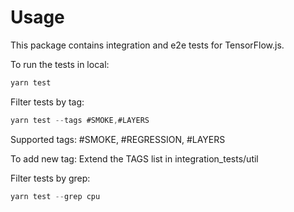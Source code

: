# Usage

This package contains integration and e2e tests for TensorFlow.js.

To run the tests in local:
```js
yarn test
```

Filter tests by tag:
```js
yarn test --tags #SMOKE,#LAYERS
```
Supported tags: #SMOKE, #REGRESSION, #LAYERS

To add new tag: Extend the TAGS list in integration_tests/util

Filter tests by grep:
```js
yarn test --grep cpu
```
